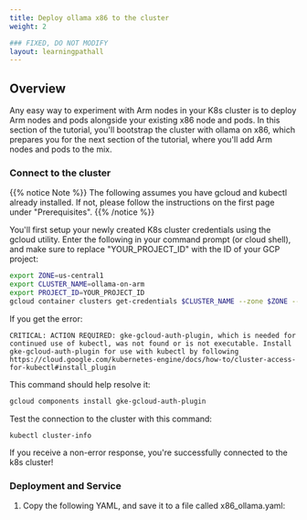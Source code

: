 ```yaml
---
title: Deploy ollama x86 to the cluster
weight: 2

### FIXED, DO NOT MODIFY
layout: learningpathall
---
```


## Overview

Any easy way to experiment with Arm nodes in your K8s cluster is to deploy Arm nodes and pods alongside your existing x86 node and pods. In this section of the tutorial, you'll bootstrap the cluster with ollama on x86, which prepares you for the next section of the tutorial, where you'll add Arm nodes and pods to the mix.

### Connect to the cluster

{{% notice Note %}}
The following assumes you have gcloud and kubectl already installed.  If not, please follow the instructions on the first page under "Prerequisites". 
{{% /notice %}}

You'll first setup your newly created K8s cluster credentials using the gcloud utility.  Enter the following in your command prompt (or cloud shell), and make sure to replace "YOUR_PROJECT_ID" with the ID of your GCP project:

```bash
export ZONE=us-central1
export CLUSTER_NAME=ollama-on-arm
export PROJECT_ID=YOUR_PROJECT_ID
gcloud container clusters get-credentials $CLUSTER_NAME --zone $ZONE --project $PROJECT_ID
```
If you get the error:

```commandline
CRITICAL: ACTION REQUIRED: gke-gcloud-auth-plugin, which is needed for continued use of kubectl, was not found or is not executable. Install gke-gcloud-auth-plugin for use with kubectl by following https://cloud.google.com/kubernetes-engine/docs/how-to/cluster-access-for-kubectl#install_plugin
```
This command should help resolve it:

```bash
gcloud components install gke-gcloud-auth-plugin
```
Test the connection to the cluster with this command:

```commandline
kubectl cluster-info
```
If you receive a non-error response, you're successfully connected to the k8s cluster!

### Deployment and Service

1. Copy the following YAML, and save it to a file called x86_ollama.yaml:
```yaml

```
